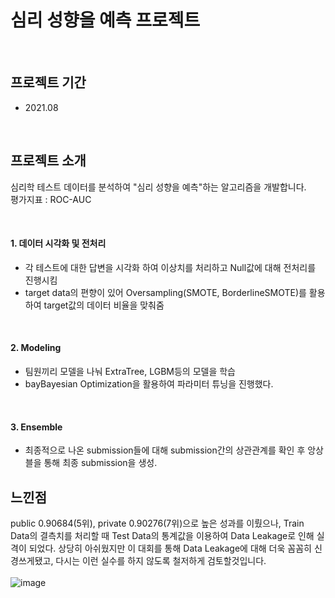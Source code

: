 # 심리 성향을 예측 프로젝트

<br/>

## 프로젝트 기간
- 2021.08

<br/>

## 프로젝트 소개
 심리학 테스트 데이터를 분석하여 "심리 성향을 예측"하는 알고리즘을 개발합니다.<br/>
 평가지표 : ROC-AUC
 
<br/>

#### 1. 데이터 시각화 및 전처리
- 각 테스트에 대한 답변을 시각화 하여 이상치를 처리하고 Null값에 대해 전처리를 진행시킴
- target data의 편향이 있어 Oversampling(SMOTE, BorderlineSMOTE)를 활용하여 target값의 데이터 비율을 맞춰줌

<br/>

#### 2. Modeling
- 팀원끼리 모델을 나눠 ExtraTree, LGBM등의 모델을 학습
- bayBayesian Optimization을 활용하여 파라미터 튜닝을 진행했다.
 
 <br/>
 
 #### 3. Ensemble
 - 최종적으로 나온 submission들에 대해 submission간의 상관관계를 확인 후 앙상블을 통해 최종 submission을 생성.

## 느낀점
public 0.90684(5위), private 0.90276(7위)으로 높은 성과를 이뤘으나, 
Train Data의 결측치를 처리할 때 Test Data의 통계값을 이용하여 Data Leakage로 인해 실격이 되었다.
상당히 아쉬웠지만 이 대회를 통해 Data Leakage에 대해 더욱 꼼꼼히 신경쓰게됐고, 다시는 이런 실수를 하지 않도록 철저하게 검토할것입니다.<br/><br/>
![image](https://user-images.githubusercontent.com/97331900/216994989-52635eec-04f5-4fbe-9b55-9ab2ecafd339.png)

